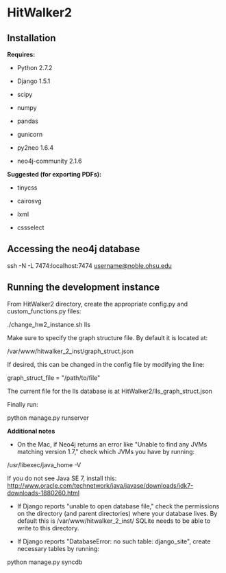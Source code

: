 # HitWalker2

Installation
----------

**Requires:** 

* Python 2.7.2

* Django 1.5.1

* scipy

* numpy

* pandas

* gunicorn

* py2neo 1.6.4

* neo4j-community 2.1.6

**Suggested (for exporting PDFs):**

* tinycss

* cairosvg

* lxml

* cssselect

Accessing the neo4j database
----------

ssh -N -L 7474:localhost:7474 username@noble.ohsu.edu


Running the development instance
----------

From HitWalker2 directory, create the appropriate config.py and custom_functions.py files: 

./change_hw2_instance.sh lls

Make sure to specify the graph structure file.  By default it is located at:

/var/www/hitwalker_2_inst/graph_struct.json

If desired, this can be changed in the config file by modifying the line:

graph_struct_file = "/path/to/file"

The current file for the lls database is at HitWalker2/lls_graph_struct.json

Finally run:

python manage.py runserver


**Additional notes**
* On the Mac, if Neo4j returns an error like "Unable to find any JVMs matching version 1.7," check which JVMs you have by running:

/usr/libexec/java_home -V

If you do not see Java SE 7, install this:
http://www.oracle.com/technetwork/java/javase/downloads/jdk7-downloads-1880260.html

* If Django reports "unable to open database file," check the permissions on the directory (and parent directories) where your database lives. By default this is /var/www/hitwalker_2_inst/  SQLite needs to be able to write to this directory. 

* If Django reports "DatabaseError: no such table: django_site", create necessary tables by running: 

python manage.py syncdb





